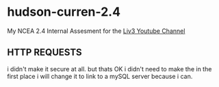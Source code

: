 # hudson-curren-2.4

My NCEA 2.4 Internal Assesment for the [Liv3 Youtube Channel](https://www.youtube.com/channel/UCtbivXmEZrr6aKtx3CjMMVg)

## HTTP REQUESTS

i didn't make it secure at all. but thats OK
i didn't need to make the in the first place
i will change it to link to a mySQL server
because i can.